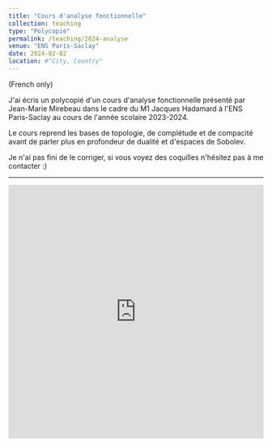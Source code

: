 ```yaml
---
title: "Cours d'analyse fonctionnelle"
collection: teaching
type: "Polycopié"
permalink: /teaching/2024-analyse
venue: "ENS Paris-Saclay"
date: 2024-02-02
location: #"City, Country"
---
```


(French only)

J'ai écris un polycopié d'un cours d'analyse fonctionnelle présenté par Jean-Marie Mirebeau dans le cadre du M1 Jacques Hadamard à l'ENS Paris-Saclay au cours de l'année scolaire 2023-2024.

Le cours reprend les bases de topologie, de complétude et de compacité avant de parler plus en profondeur de dualité et d'espaces de Sobolev.

Je n'ai pas fini de le corriger, si vous voyez des coquilles n'hésitez pas à me contacter :)

---

<iframe src="https://perso.crans.org/tjester/analyse/main.pdf" width="100%" height="500" frameborder="no" border="0" marginwidth="0" marginheight="0"></iframe>

